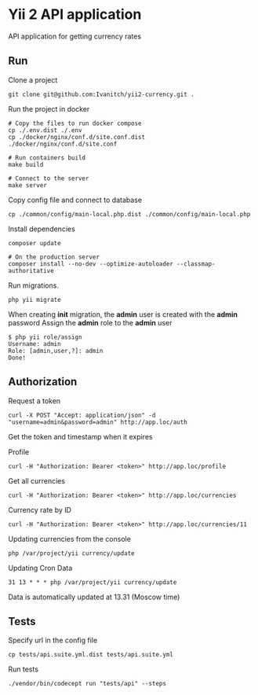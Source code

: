 Yii 2 API application
===============================

API application for getting currency rates

Run
-------------------
Clone a project
```shell
git clone git@github.com:Ivanitch/yii2-currency.git .
```
Run the project in docker
```shell
# Copy the files to run docker compose
cp ./.env.dist ./.env
cp ./docker/nginx/conf.d/site.conf.dist ./docker/nginx/conf.d/site.conf

# Run containers build
make build

# Connect to the server
make server
```
Copy config file and connect to database
```shell
cp ./common/config/main-local.php.dist ./common/config/main-local.php
```
Install dependencies
```shell
composer update

# On the production server
composer install --no-dev --optimize-autoloader --classmap-authoritative
```
Run migrations.
```shell
php yii migrate
```
When creating **init** migration, the **admin** user is created with the **admin** password
Assign the **admin** role to the **admin** user
```shell
$ php yii role/assign
Username: admin
Role: [admin,user,?]: admin
Done!
```
Authorization
----------------------
Request a token
```shell
curl -X POST "Accept: application/json" -d "username=admin&password=admin" http://app.loc/auth
```
Get the token and timestamp when it expires

Profile
```shell
curl -H "Authorization: Bearer <token>" http://app.loc/profile
```
Get all currencies
```shell
curl -H "Authorization: Bearer <token>" http://app.loc/currencies
```
Currency rate by ID
```shell
curl -H "Authorization: Bearer <token>" http://app.loc/currencies/11
```
Updating currencies from the console
```shell
php /var/project/yii currency/update
```
Updating Cron Data
```shell
31 13 * * * php /var/project/yii currency/update
```
Data is automatically updated at 13.31 (Moscow time)

Tests
----------------------
Specify url in the config file
```shell
cp tests/api.suite.yml.dist tests/api.suite.yml
```
Run tests
```shell
./vendor/bin/codecept run "tests/api" --steps
```
